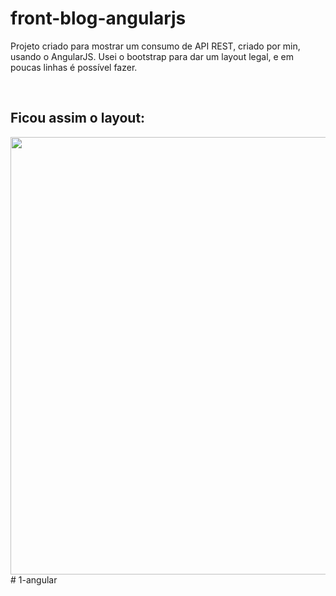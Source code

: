 # front-blog-angularjs

<p>
  Projeto criado para mostrar um consumo de API REST, criado por min, usando o AngularJS.
  Usei o bootstrap para dar um layout legal, e em poucas linhas é possível fazer.
</p>
<br>

## Ficou assim o layout:

<div align="center">
<img src="https://user-images.githubusercontent.com/1766790/178166796-87877771-3da8-46e3-8ebe-58fbf4c56b18.png" width="700px" />
</div>
# 1-angular
